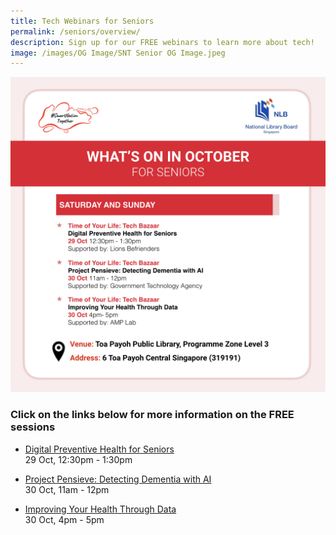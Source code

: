 ```yaml
---
title: Tech Webinars for Seniors
permalink: /seniors/overview/
description: Sign up for our FREE webinars to learn more about tech!
image: /images/OG Image/SNT Senior OG Image.jpeg
---
```

![free talks in october for seniors for national library board tech bazaar](/images/Oct%202022/Seniors_Overall.jpeg)

### Click on the links below for more information on the FREE sessions

* [Digital Preventive Health for Seniors](/seniors/my-savvy-kaki-series/digital-preventive-health/)<br>
29 Oct, 12:30pm - 1:30pm

* [Project Pensieve: Detecting Dementia with AI](/seniors/my-savvy-kaki-series/project-pensieve/)<br>
30 Oct, 11am - 12pm

* [Improving Your Health Through Data](/seniors/my-savvy-kaki-series/improving-health-data/)<br>
30 Oct, 4pm - 5pm